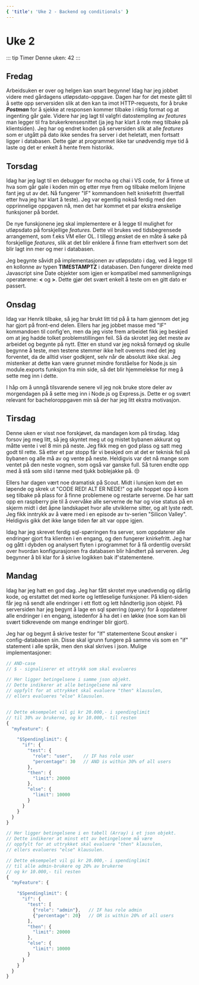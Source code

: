 ```yaml
---
{ 'title': 'Uke 2 - Backend og conditionals' }
---
```


# Uke 2

::: tip Timer
Denne uken: 42
:::

## Fredag

Arbeidsuken er over og helgen kan snart begynne!
Idag har jeg jobbet videre med gårdagens utløpsdato-oppgave. Dagen har for det meste gått til å sette opp serversiden slik at den kan ta imot HTTP-requests, for å bruke **_Postman_** for å sjekke at responsen kommer tilbake i riktig format og at ingenting går gale.
Videre har jeg lagt til valgfri datostempling av _features_ man legger til fra brukerkrensesnittet (ja jeg har klart å rote meg tilbake på klientsiden). Jeg har og endret koden på serversiden slik at alle _features_ som er utgått på dato ikke sendes fra server i det heletatt, men fortsatt ligger i databasen. Dette gjør at programmet ikke tar unødvendig mye tid å laste og det er enkelt å hente frem historikk.

## Torsdag

Idag har jeg lagt til en debugger for mocha og chai i VS code, for å finne ut hva som går gale i koden min og etter mye frem og tilbake mellom linjene fant jeg ut av det. Nå fungerer "IF" kommandoen helt knirkefritt (hvertfall etter hva jeg har klart å teste). Jeg var egentlig nokså ferdig med den opprinnelige oppgaven nå, men det har kommet et par ekstra ønskelige funksjoner på bordet.

De nye funskjonene jeg skal implementere er å legge til mulighet for utløpsdato på forskjellige _features_. Dette vil brukes ved tidsbegrensede arrangement, som f.eks VM eller OL. I tillegg ønsket de en måte å søke på forskjellige _features_, slik at det blir enklere å finne fram etterhvert som det blir lagt inn mer og mer i databasen.

Jeg begynte såvidt på implementasjonen av utløpsdato i dag, ved å legge til en kollonne av typen **TIMESTAMPTZ** i databasen. Den fungerer direkte med Javascript sine Date objekter som igjen er kompatibel med sammenlignings operatørene: **<** og **>**. Dette gjør det svært enkelt å teste om en gitt dato er passert.

## Onsdag

Idag var Henrik tilbake, så jeg har brukt litt tid på å ta ham gjennom det jeg har gjort på front-end delen.
Ellers har jeg jobbet masse med "IF" kommandoen til config'en, men da jeg viste frem arbeidet fikk jeg beskjed om at jeg hadde tolket problemstillingen feil. Så da skrotet jeg det meste av arbeidet og begynte på nytt. Etter en stund var jeg nokså fornøyd og skulle begynne å teste, men testene stemmer ikke helt overens med det jeg forventet, da de alltid viser godkjent, selv når de absolutt ikke skal. Jeg mistenker at dette kan være grunnet mindre forståelse for Node.js sin module.exports funksjon fra min side, så det blir hjemmelekse for meg å sette meg inn i dette.

I håp om å unngå tilsvarende senere vil jeg nok bruke store deler av morgendagen på å sette meg inn i Node.js og Express.js. Dette er og svært relevant for bacheloroppgaven min så der har jeg litt ekstra motivasjon.

## Tirsdag

Denne uken er visst noe forskjøvet, da mandagen kom på tirsdag.
Idag forsov jeg meg litt, så jeg skyntet meg ut og mistet bybanen akkurat og måtte vente i vel 8 min på neste. Jeg fikk meg en god plass og satt meg godt til rette. Så etter et par stopp får vi beskjed om at det er teknisk feil på bybanen og alle må av og vente på neste. Heldigvis var det nå mange som ventet på den neste vognen, som også var ganske full. Så turen endte opp med å stå som sild i tønne med tjukk boblejakke på. :unamused:

Ellers har dagen vært noe dramatisk på Scout. Midt i lunsjen kom det en løpende og skrek ut "CODE RED! ALT ER NEDE!" og alle hoppet opp å kom seg tilbake på plass for å finne problemene og restarte serverne. De har satt opp en raspberry pie til å overvåke alle serverne de har og vise status på en skjerm midt i det åpne landskapet hvor alle utviklerne sitter, og alt lyste rødt. Jeg fikk inntrykk av å være med i en episode av tv-serien "Silicon Valley". Heldigvis gikk det ikke lange tiden før alt var oppe igjen.

Idag har jeg skrevet ferdig sql-spørringen fra server, som oppdaterer alle endringer gjort fra klienten i en engang, og den fungerer knirkefritt.
Jeg har og gått i dybden og analysert flyten i programmet for å få ordentlig oversikt over hvordan konfigurasjonen fra databasen blir håndtert på serveren. Jeg begynner å bli klar for å skrive logikken bak if'statementene.

## Mandag

Idag har jeg hatt en god dag. Jeg har fått skrotet mye unødvendig og dårlig kode, og erstattet det med korte og lettleselige funksjoner.
På klient-siden får jeg nå sendt alle endringer i ett flott og lett håndterlig json objekt. På serversiden har jeg begynt å lage en sql spørring (query) for å oppdaterer alle endringer i en engang, istedenfor å ha det i en løkke (noe som kan bli svært tidkrevende om mange endringer blir gjort).

Jeg har og begynt å skrive tester for "If" statementene Scout ønsker i config-databasen sin. Disse skal igrunn fungere på samme vis som en "if" statement i alle språk, men den skal skrives i json.
Mulige implementasjoner:

```js
// AND-case
// $ - signaliserer et uttrykk som skal evalueres

// Her ligger betingelsene i samme json objekt.
// Dette indikerer at alle betingelsene må være
// oppfylt for at uttrykket skal evaluere "then" klausulen,
// ellers evalueres "else" klausulen.


// Dette eksempelet vil gi kr 20.000,- i spendinglimit
// til 30% av brukerne, og kr 10.000,- til resten
{
  "myFeature": {

    "$Spendinglimit": {
      "if": {
        "test": {
          "role": "user",    // IF has role user
          "percentage": 30   // AND is within 30% of all users
        },
        "then": {
          "limit": 20000
        },
        "else": {
          "limit": 10000
        }
      }
    }
  }
}
```

```js
// Her ligger betingelsene i en tabell (Array) i et json objekt.
// Dette indikerer at minst ett av betingelsene må være
// oppfylt for at uttrykket skal evaluere "then" klausulen,
// ellers evalueres "else" klausulen.

// Dette eksempelet vil gi kr 20.000,- i spendinglimit
// til alle admin-brukere og 20% av brukerne
// og kr 10.000,- til resten
{
  "myFeature": {

    "$Spendinglimit": {
      "if": {
        "test": [
          {"role": "admin"},   // IF has role admin
          {"percentage": 20}   // OR is within 20% of all users
        ],
        "then": {
          "limit": 20000
        },
        "else": {
          "limit": 10000
        }
      }
    }
  }
}
```
